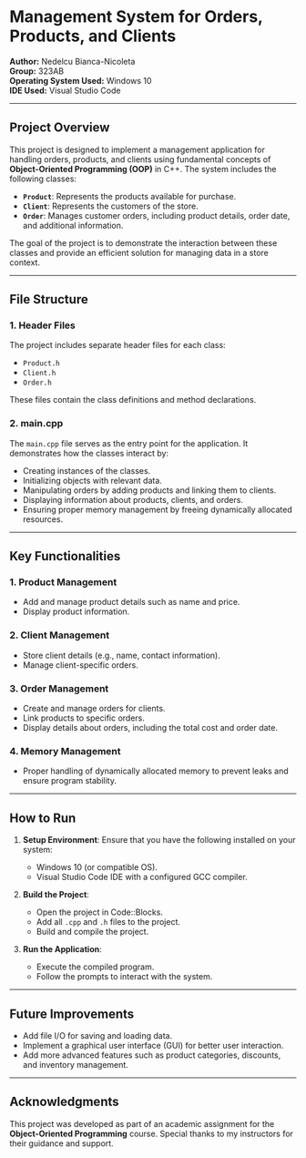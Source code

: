 
# **Management System for Orders, Products, and Clients**

**Author:** Nedelcu Bianca-Nicoleta  
**Group:** 323AB  
**Operating System Used:** Windows 10  
**IDE Used:** Visual Studio Code 

---

## **Project Overview**

This project is designed to implement a management application for handling orders, products, and clients using fundamental concepts of **Object-Oriented Programming (OOP)** in C++. The system includes the following classes:

- **`Product`**: Represents the products available for purchase.
- **`Client`**: Represents the customers of the store.
- **`Order`**: Manages customer orders, including product details, order date, and additional information.

The goal of the project is to demonstrate the interaction between these classes and provide an efficient solution for managing data in a store context.

---

## **File Structure**

### **1. Header Files**
The project includes separate header files for each class:
- `Product.h`
- `Client.h`
- `Order.h`

These files contain the class definitions and method declarations.

### **2. main.cpp**
The `main.cpp` file serves as the entry point for the application. It demonstrates how the classes interact by:
- Creating instances of the classes.
- Initializing objects with relevant data.
- Manipulating orders by adding products and linking them to clients.
- Displaying information about products, clients, and orders.
- Ensuring proper memory management by freeing dynamically allocated resources.

---

## **Key Functionalities**

### **1. Product Management**
- Add and manage product details such as name and price.
- Display product information.

### **2. Client Management**
- Store client details (e.g., name, contact information).
- Manage client-specific orders.

### **3. Order Management**
- Create and manage orders for clients.
- Link products to specific orders.
- Display details about orders, including the total cost and order date.

### **4. Memory Management**
- Proper handling of dynamically allocated memory to prevent leaks and ensure program stability.

---

## **How to Run**

1. **Setup Environment**: Ensure that you have the following installed on your system:
   - Windows 10 (or compatible OS).
   - Visual Studio Code IDE with a configured GCC compiler.

2. **Build the Project**:
   - Open the project in Code::Blocks.
   - Add all `.cpp` and `.h` files to the project.
   - Build and compile the project.

3. **Run the Application**:
   - Execute the compiled program.
   - Follow the prompts to interact with the system.

---

## **Future Improvements**

- Add file I/O for saving and loading data.
- Implement a graphical user interface (GUI) for better user interaction.
- Add more advanced features such as product categories, discounts, and inventory management.

---

## **Acknowledgments**

This project was developed as part of an academic assignment for the **Object-Oriented Programming** course. Special thanks to my instructors  for their guidance and support.

